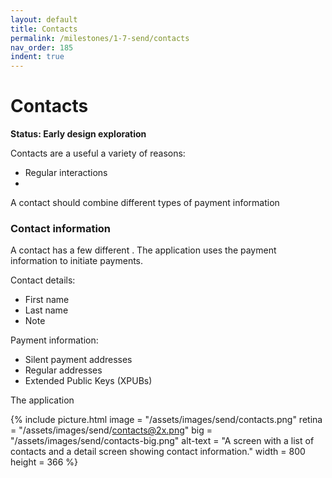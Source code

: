 ```yaml
---
layout: default
title: Contacts
permalink: /milestones/1-7-send/contacts
nav_order: 185
indent: true
---
```


# Contacts

**Status: Early design exploration**

Contacts are a useful a variety of reasons:
- Regular interactions
- 

A contact should combine different types of payment information

### Contact information

A contact has a few different . The application uses the payment information to initiate payments. 

Contact details:
- First name
- Last name
- Note

Payment information:
- Silent payment addresses
- Regular addresses
- Extended Public Keys (XPUBs)

The application 

{% include picture.html
	image = "/assets/images/send/contacts.png"
	retina = "/assets/images/send/contacts@2x.png"
	big = "/assets/images/send/contacts-big.png"
	alt-text = "A screen with a list of contacts and a detail screen showing contact information."
	width = 800
	height = 366
%}